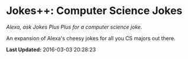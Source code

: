 # Jokes++: Computer Science Jokes
*Alexa, ask Jokes Plus Plus for a computer science joke.*

An expansion of Alexa's cheesy jokes for all you CS majors out there.

**Last Updated:** 2016-03-03 20:28:23